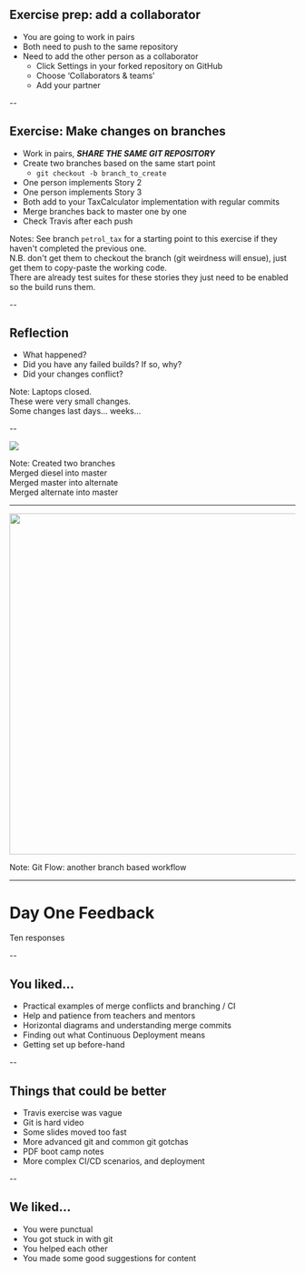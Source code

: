 ## Exercise prep: add a collaborator

* You are going to work in pairs
* Both need to push to the same repository
* Need to add the other person as a collaborator
    * Click Settings in your forked repository on GitHub
    * Choose ‘Collaborators & teams’
    * Add your partner

--

## Exercise: Make changes on branches

* Work in pairs, ___***SHARE THE SAME GIT REPOSITORY***___
* Create two branches based on the same start point
  * `git checkout -b branch_to_create`
* One person implements Story 2
* One person implements Story 3
* Both add to your TaxCalculator implementation with regular commits
* Merge branches back to master one by one
* Check Travis after each push

Notes:
See branch ```petrol_tax``` for a starting point to this exercise if they haven't completed the previous one.  
N.B. don't get them to checkout the branch (git weirdness will ensue), just get them to copy-paste the working code.  
There are already test suites for these stories they just need to be enabled so the build runs them.  

--

## Reflection

* What happened?
* Did you have any failed builds? If so, why?
* Did your changes conflict?

Note: Laptops closed.  
  These were very small changes.  
  Some changes last days… weeks…

--

<img src="images/merge.png">

Note: Created two branches  
  Merged diesel into master  
  Merged master into alternate  
  Merged alternate into master  

---

<img height="600" src="https://wac-cdn.atlassian.com/dam/jcr:61ccc620-5249-4338-be66-94d563f2843c/05%20(2).svg?cdnVersion=kv">

Note: Git Flow: another branch based workflow  

---

# Day One Feedback

Ten responses

--

## You liked…

+ Practical examples of merge conflicts and branching / CI
+ Help and patience from teachers and mentors
+ Horizontal diagrams and understanding merge commits
+ Finding out what Continuous Deployment means
+ Getting set up before-hand

--

## Things that could be better

+ Travis exercise was vague
+ Git is hard video
+ Some slides moved too fast
+ More advanced git and common git gotchas
+ PDF boot camp notes
+ More complex CI/CD scenarios, and deployment

--

## We liked…

+ You were punctual
+ You got stuck in with git
+ You helped each other
+ You made some good suggestions for content